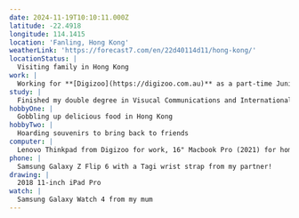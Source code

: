```yaml
---
date: 2024-11-19T10:10:11.000Z
latitude: -22.4918
longitude: 114.1415
location: 'Fanling, Hong Kong'
weatherLink: 'https://forecast7.com/en/22d40114d11/hong-kong/'
locationStatus: |
  Visiting family in Hong Kong
work: |
  Working for **[Digizoo](https://digizoo.com.au)** as a part-time Junior UI/UX Designer
study: |
  Finished my double degree in Visucal Communications and International Studies at UTS!
hobbyOne: |
  Gobbling up delicious food in Hong Kong
hobbyTwo: |
  Hoarding souvenirs to bring back to friends
computer: |
  Lenovo Thinkpad from Digizoo for work, 16" Macbook Pro (2021) for home
phone: |
  Samsung Galaxy Z Flip 6 with a Tagi wrist strap from my partner!
drawing: |
  2018 11-inch iPad Pro
watch: |
  Samsung Galaxy Watch 4 from my mum
---
```


